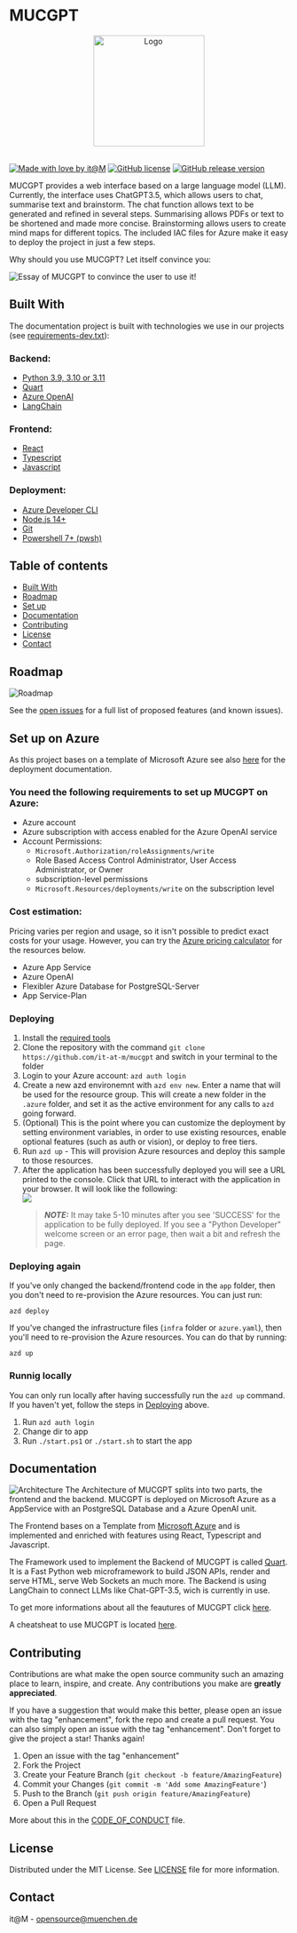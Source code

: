 # MUCGPT

<!-- PROJECT LOGO -->
<div align="center">
  <a href="#">
    <img src="app/frontend/src/assets/mucgpt_logo.png" alt="Logo" height="200" style="display: block; margin: 0 auto; filter: invert(0)">
  </a>
</div>
<br />

<!-- ABOUT THE PROJECT -->
[![Made with love by it@M][made-with-love-shield]][itm-opensource]
[![GitHub license][license-shield]][license]
[![GitHub release version][github-release-shield]][releases]

[made-with-love-shield]: https://img.shields.io/badge/made%20with%20%E2%9D%A4%20by-it%40M-yellow?style=for-the-badge
[license-shield]: https://img.shields.io/github/license/it-at-m/itm-prettier-codeformat?style=for-the-badge
[github-release-shield]: https://img.shields.io/github/v/release/it-at-m/mucgpt?style=for-the-badge

[itm-opensource]: https://opensource.muenchen.de/
[license]: https://github.com/it-at-m/mucgpt/blob/main/LICENSE
[releases]: https://github.com/it-at-m/mucgpt/releases
MUCGPT provides a web interface based on a large language model (LLM). Currently, the interface uses ChatGPT3.5, which allows users to chat, summarise text and brainstorm. The chat function allows text to be generated and refined in several steps. Summarising allows PDFs or text to be shortened and made more concise. Brainstorming allows users to create mind maps for different topics. The included IAC files for Azure make it easy to deploy the project in just a few steps.

Why should you use MUCGPT? Let itself convince you:  
  
![Essay of MUCGPT to convince the user to use it!](/docs/convince-the-user.png) 


## Built With

The documentation project is built with technologies we use in our projects (see [requirements-dev.txt](/requirements-dev.txt)):
### Backend:
* [Python 3.9, 3.10 or 3.11](https://www.python.org/downloads/)
* [Quart](https://pgjones.gitlab.io/quart/)
* [Azure OpenAI](https://azure.microsoft.com/de-de/products/ai-services/openai-service)
* [LangChain](https://www.langchain.com/)

### Frontend:

* [React](https://de.react.dev/)
* [Typescript](https://www.typescriptlang.org/)
* [Javascript](https://wiki.selfhtml.org/wiki/JavaScript)

### Deployment:
  * [Azure Developer CLI](https://learn.microsoft.com/en-us/azure/developer/azure-developer-cli/install-azd?tabs=winget-windows%2Cbrew-mac%2Cscript-linux&pivots=os-windows)
  * [Node.js 14+](https://nodejs.org/en/download/package-manager)
  * [Git](https://git-scm.com/downloads)
  * [Powershell 7+ (pwsh)](https://github.com/powershell/powershell)

## Table of contents
* [Built With](#built-with)
* [Roadmap](#roadmap)
* [Set up](#set-up-on-azure)
* [Documentation](#documentation)
* [Contributing](#contributing)
* [License](#license)
* [Contact](#contact)

## Roadmap

![Roadmap](/docs/roadmap_2024.png)


See the [open issues](#) for a full list of proposed features (and known issues).


## Set up on Azure
As this project bases on a template of Microsoft Azure see also [here](https://github.com/Azure-Samples/azure-search-openai-demo?tab=readme-ov-file#azure-deployment) for the deployment documentation.
### You need the following requirements to set up MUCGPT on Azure:
* Azure account
* Azure subscription with access enabled for the Azure OpenAI service
* Account Permissions:
  * `Microsoft.Authorization/roleAssignments/write`
  * Role Based Access Control Administrator, User Access Administrator, or Owner
  * subscription-level permissions
  * `Microsoft.Resources/deployments/write` on the subscription level 


### Cost estimation: 
Pricing varies per region and usage, so it isn't possible to predict exact costs for your usage. However, you can try the [Azure pricing calculator](https://azure.microsoft.com/en-us/pricing/calculator/) for the resources below.
* Azure App Service
* Azure OpenAI
* Flexibler Azure Database for PostgreSQL-Server
* App Service-Plan

### Deploying
1. Install the [required tools](#built-with)
2. Clone the repository with the command `git clone https://github.com/it-at-m/mucgpt` and switch in your terminal to the folder
3. Login to your Azure account: `azd auth login`
4. Create a new azd environemnt with `azd env new`. Enter a name that will be used for the resource group. This will create a new folder in the `.azure` folder, and set it as the active environment for any calls to `azd` going forward.
5. (Optional) This is the point where you can customize the deployment by setting environment variables, in order to use existing resources, enable optional features (such as auth or vision), or deploy to free tiers.
6. Run `azd up` - This will provision Azure resources and deploy this sample to those resources.
7. After the application has been successfully deployed you will see a URL printed to the console. Click that URL to interact with the application in your browser. It will look like the following:  
![](/docs/endpoint.png)
    > **_NOTE:_**  It may take 5-10 minutes after you see 'SUCCESS' for the application to be fully deployed. If you see a "Python Developer" welcome screen or an error page, then wait a bit and refresh the page.

### Deploying again
If you've only changed the backend/frontend code in the `app` folder, then you don't need to re-provision the Azure resources. You can just run:

`azd deploy`

If you've changed the infrastructure files (`infra` folder or `azure.yaml`), then you'll need to re-provision the Azure resources. You can do that by running:

`azd up`

### Runnig locally
You can only run locally after having successfully run the `azd up` command. If you haven't yet, follow the steps in [Deploying](#deploying) above.

1. Run `azd auth login`
2. Change dir to app
3. Run `./start.ps1` or `./start.sh` to start the app

## Documentation
![Architecture](docs/appcomponents_en.png)
The Architecture of MUCGPT splits into two parts, the frontend and the backend. MUCGPT is deployed on Microsoft Azure as a AppService with an PostgreSQL Database and a Azure OpenAI unit.
  
The Frontend bases on a Template from [Microsoft Azure](https://github.com/Azure-Samples/azure-search-openai-demo) and is implemented and enriched with features using React, Typescript and Javascript.    
  
The Framework used to implement the Backend of MUCGPT is called [Quart](https://pgjones.gitlab.io/quart/). It is a Fast Python web microframework to build JSON APIs, render and serve HTML, serve Web Sockets an much more. The Backend is using LangChain to connect LLMs like Chat-GPT-3.5, wich is currently in use.  
  
To get more informations about all the feautures of MUCGPT click [here](/docs/FEATURES.md).  
  
A cheatsheat to use MUCGPT is located [here](app/frontend/src/assets/mucgpt_cheatsheet.pdf).

## Contributing

Contributions are what make the open source community such an amazing place to learn, inspire, and create. Any contributions you make are **greatly appreciated**.

If you have a suggestion that would make this better, please open an issue with the tag "enhancement", fork the repo and create a pull request. You can also simply open an issue with the tag "enhancement".
Don't forget to give the project a star! Thanks again!

1. Open an issue with the tag "enhancement"
2. Fork the Project
3. Create your Feature Branch (`git checkout -b feature/AmazingFeature`)
4. Commit your Changes (`git commit -m 'Add some AmazingFeature'`)
5. Push to the Branch (`git push origin feature/AmazingFeature`)
6. Open a Pull Request

More about this in the [CODE_OF_CONDUCT](/CODE_OF_CONDUCT.md) file.


## License

Distributed under the MIT License. See [LICENSE](LICENSE) file for more information.


## Contact

it@M - opensource@muenchen.de

